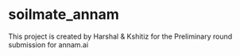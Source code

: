 # soilmate_annam
This project is created by Harshal &amp; Kshitiz for the Preliminary round submission for annam.ai 
